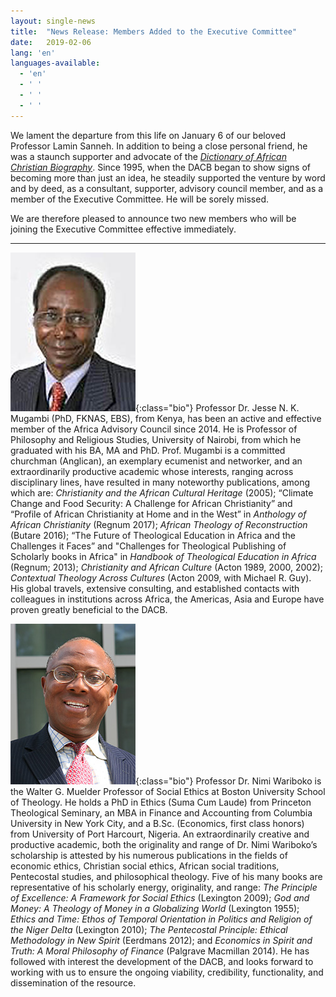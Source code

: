 ```yaml
---
layout: single-news
title:  "News Release: Members Added to the Executive Committee"
date:   2019-02-06
lang: 'en'
languages-available:
  - 'en'
  - ' '
  - ' '
  - ' '
---
```


We lament the departure from this life on January 6 of our beloved Professor Lamin Sanneh. In addition to being a close personal friend, he was a staunch supporter and advocate of the [*Dictionary of African Christian Biography*](https://www.DACB.org). Since 1995, when the DACB began to show signs of becoming more than just an idea, he steadily supported the venture by word and by deed, as a consultant, supporter, advisory council member, and as a member of the Executive Committee. He will be sorely missed.

We are therefore pleased to announce two new members who will be joining the Executive Committee effective immediately.  

***

![mugambi](/images/editorial-committee/jmugambi.jpg){:class="bio"}
Professor Dr. Jesse N. K. Mugambi (PhD, FKNAS, EBS), from Kenya, has been an active and effective member of the Africa Advisory Council since 2014. He is Professor of Philosophy and Religious Studies, University of Nairobi, from which he graduated with his BA, MA and PhD.  Prof. Mugambi is a committed churchman (Anglican), an exemplary ecumenist and networker, and an extraordinarily productive academic whose interests, ranging across disciplinary lines, have resulted in many noteworthy publications, among which are: *Christianity and the African Cultural Heritage* (2005); “Climate Change and Food Security: A Challenge for African Christianity” and “Profile of African Christianity at Home and in the West” in *Anthology of African Christianity* (Regnum 2017); *African Theology of Reconstruction* (Butare 2016);  “The Future of Theological Education in Africa and the Challenges it Faces” and  "Challenges for Theological Publishing of Scholarly books in Africa" in *Handbook of Theological Education in Africa* (Regnum; 2013); *Christianity and African Culture* (Acton 1989, 2000, 2002); *Contextual Theology Across Cultures* (Acton 2009, with Michael R. Guy). His global travels, extensive consulting, and established contacts with colleagues in institutions across Africa, the Americas, Asia and Europe have proven greatly beneficial to the DACB.


![wariboko](/images/editorial-committee/wariboko-nimi.jpg){:class="bio"}
Professor Dr. Nimi Wariboko is the Walter G. Muelder Professor of Social Ethics at Boston University School of Theology. He holds a PhD in Ethics (Suma Cum Laude) from Princeton Theological Seminary, an MBA in Finance and Accounting from Columbia University in New York City, and a B.Sc. (Economics, first class honors) from University of Port Harcourt, Nigeria. An extraordinarily creative and productive academic, both the originality and range of Dr. Nimi Wariboko’s scholarship is attested by his numerous publications in the fields of economic ethics, Christian social ethics, African social traditions, Pentecostal studies, and philosophical theology. Five of his many books are representative of his scholarly energy, originality, and range: *The Principle of Excellence: A Framework for Social Ethics* (Lexington 2009);  *God and Money: A Theology of Money in a Globalizing World* (Lexington 1955);  *Ethics and Time: Ethos of Temporal Orientation in Politics and Religion of the Niger Delta* (Lexington 2010);  *The Pentecostal Principle: Ethical Methodology in New Spirit* (Eerdmans 2012); and  *Economics in Spirit and Truth: A Moral Philosophy of Finance* (Palgrave Macmillan 2014). He has followed with interest the development of the DACB, and looks forward to working with us to ensure the ongoing viability, credibility, functionality, and dissemination of the resource.
